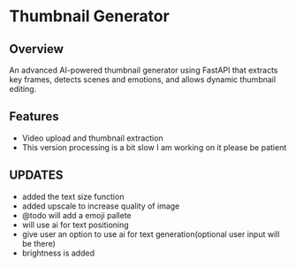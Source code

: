 # Thumbnail Generator

## Overview
An advanced AI-powered thumbnail generator using FastAPI that extracts key frames, detects scenes and emotions, and allows dynamic thumbnail editing.

## Features
- Video upload and thumbnail extraction
- This version processing is a bit slow I am working on it please be patient 

## UPDATES
- added the text size function
- added upscale to increase quality of image
- @todo will add a emoji pallete 
- will use ai for text positioning 
- give user an option to use ai for text generation(optional user input will be there)
- brightness is added